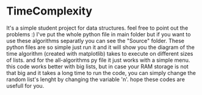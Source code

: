 # TimeComplexity
It's a simple student project for data structures. feel free to point out the problems :)
I've put the whole python file in main folder but if you want to use these algorithms separatly you can see the "Source" folder.
These python files are so simple just run it and it will show you the diagram of the time algorithm (created with matplotlib) takes to execute on different sizes of lists. 
and for the all-algorithms py file it just works with a simple menu.
this code works better with big lists, but in case your RAM storage is not that big and it takes a long time to run the code, you can simply change the random list's lenght by changing the variable 'n'.
hope these codes are usefull for you.
